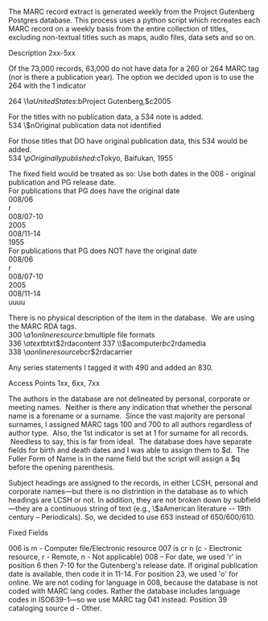 The MARC record extract is generated weekly from the Project Gutenberg Postgres database.  This process uses a python script which recreates each MARC record on a weekly basis from the entire collection of titles, excluding non-textual titles such as maps, audio files, data sets and so on. 

Description 2xx-5xx

Of the 73,000 records, 63,000 do not have data for a 260 or 264 MARC tag (nor is there a publication year).  The option we decided upon is to use the 264 with the 1 indicator 

264 \1$aUnited States :$bProject Gutenberg,$c2005 

For the titles with no publication data, a 534 note is added.  
534  \\$nOriginal publication data not identified

For those titles that DO have original publication data, this 534 would be added.  
534  \\$pOriginally published:$cTokyo, Baifukan, 1955

The fixed field would be treated as so:
Use both dates in the 008 - original publication and PG release date.  
For publications that PG does have the original date  
008/06  
r  
008/07-10  
2005  
008/11-14  
1955  
For publications that PG does NOT have the original date  
008/06  
r  
008/07-10  
2005  
008/11-14  
uuuu

There is no physical description of the item in the database.   We are using the MARC RDA tags.   
300  \\$a1 online resource :$bmultiple file formats  
336  \\$atext$btxt$2rdacontent  
337  \\$acomputer$bc$2rdamedia  
338  \\$aonline resource$bcr$2rdacarrier

Any series statements I tagged it with 490 and added an 830.


Access Points 1xx, 6xx, 7xx

The authors in the database are not delineated by personal, corporate or meeting names.  Neither is there any indication that whether the personal name is a forename or a surname.  Since the vast majority are personal surnames, I assigned MARC tags 100 and 700 to all authors regardless of author type.  Also, the 1st indicator is set at 1 for surname for all records.   Needless to say, this is far from ideal.  The database does have separate fields for birth and death dates and I was able to assign them to $d.  The Fuller Form of Name is in the name field but the script will assign a $q before the opening parenthesis.  

Subject headings are assigned to the records, in either LCSH, personal and corporate names—but there is no distrintion in the database as to which headings are LCSH or not.  In addition, they are not broken down by subfield—they are a continuous string of text (e.g., \\$aAmerican literature -- 19th century – Periodicals).  So, we decided to use 653 instead of 650/600/610.

Fixed Fields

006 is m - Computer file/Electronic resource
007 is cr n (c - Electronic resource, r - Remote, n - Not applicable)
008 – For date, we used 'r' in position 6 then 7-10 for the Gutenberg's release date. If original publication date is available, then code it in 11-14.  For position 23, we used 'o' for online.  We are not  coding for language in 008, because the database is not coded with MARC lang codes.  Rather the database includes language codes in ISO639-1—so we use MARC tag 041 instead. Position 39 cataloging source d - Other.
